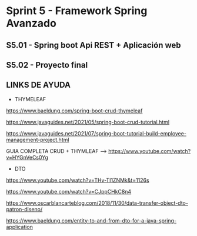 
# Sprint 5 - Framework Spring Avanzado

## S5.01 - Spring boot Api REST + Aplicación web
## S5.02 - Proyecto final 


## LINKS DE AYUDA

* THYMELEAF

https://www.baeldung.com/spring-boot-crud-thymeleaf

https://www.javaguides.net/2021/05/spring-boot-crud-tutorial.html

https://www.javaguides.net/2021/07/spring-boot-tutorial-build-employee-management-project.html

GUIA COMPLETA CRUD + THYMLEAF --> https://www.youtube.com/watch?v=HYGnVeCs0Yg



* DTO

https://www.youtube.com/watch?v=THv-TI1ZNMk&t=1126s

https://www.youtube.com/watch?v=CJppCHkC8n4

https://www.oscarblancarteblog.com/2018/11/30/data-transfer-object-dto-patron-diseno/

https://www.baeldung.com/entity-to-and-from-dto-for-a-java-spring-application
